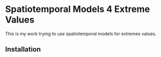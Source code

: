# Spatiotemporal Models 4 Extreme Values

This is my work trying to use spatiotemporal models for extremes values.


## Installation